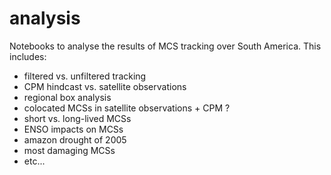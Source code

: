 # analysis
Notebooks to analyse the results of MCS tracking over South America. This includes:
-  filtered vs. unfiltered tracking
-  CPM hindcast vs. satellite observations
-  regional box analysis
-  colocated MCSs in satellite observations + CPM ?
-  short vs. long-lived MCSs
-  ENSO impacts on MCSs
-  amazon drought of 2005
-  most damaging MCSs
-  etc...
